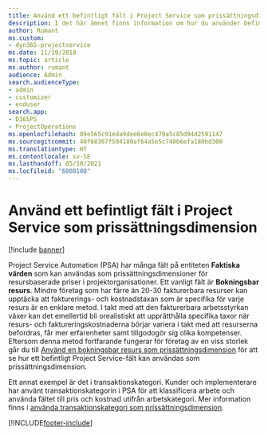 ```yaml
---
title: Använd ett befintligt fält i Project Service som prissättningsdimension
description: I det här ämnet finns information om hur du använder befintliga Project Service-fält som prisdimensioner.
author: Rumant
ms.custom:
- dyn365-projectservice
ms.date: 11/19/2018
ms.topic: article
ms.author: rumant
audience: Admin
search.audienceType:
- admin
- customizer
- enduser
search.app:
- D365PS
- ProjectOperations
ms.openlocfilehash: 09e565c91eda9dee6e0ec479a5c85d94d2591147
ms.sourcegitcommit: 40f68387f594180af64a5e5c748b6efa188bd300
ms.translationtype: HT
ms.contentlocale: sv-SE
ms.lasthandoff: 05/10/2021
ms.locfileid: "6008108"
---
```

# <a name="use-an-existing-field-in-project-service-as-a-pricing-dimension"></a>Använd ett befintligt fält i Project Service som prissättningsdimension

[!include [banner](../includes/psa-now-project-operations.md)]

Project Service Automation (PSA) har många fält på entiteten **Faktiska värden** som kan användas som prissättningsdimensioner för resursbaserade priser i projektorganisationer. Ett vanligt fält är **Bokningsbar resurs**. Mindre företag som har färre än 20-30 fakturerbara resurser kan upptäcka att fakturerings- och kostnadstaxan som är specifika för varje resurs är en enklare metod. I takt med att den fakturerbara arbetsstyrkan växer kan det emellertid bli orealistiskt att upprätthålla specifika taxor när resurs- och faktureringskostnaderna börjar variera i takt med att resurserna befordras, får mer erfarenheter samt tillgodogör sig olika kompetenser. Eftersom denna metod fortfarande fungerar för företag av en viss storlek går du till [Använd en bokningsbar resurs som prissättningsdimension](bookable-resource-pricing-dimension.md) för att se hur ett befintligt Project Service-fält kan användas som prissättningsdimension.

Ett annat exempel är det i transaktionskategori. Kunder och implementerare har använt transaktionskategorin i PSA för att klassificera arbete och använda fältet till pris och kostnad utifrån arbetskategori. Mer information finns i [använda transaktionskategori som prissättningsdimension](transaction-category-pricing-dimension.md).


[!INCLUDE[footer-include](../includes/footer-banner.md)]